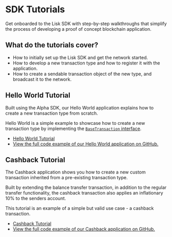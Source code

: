 # SDK Tutorials

Get onboarded to the Lisk SDK with step-by-step walkthroughs that simplify the process of developing a proof of concept blockchain application.

## What do the tutorials cover?

- How to initially set up the Lisk SDK and get the network started.
- How to develop a new transaction type and how to register it with the application.
- How to create a sendable transaction object of the new type, and broadcast it to the network.

## Hello World Tutorial

Built using the Alpha SDK, our Hello World application explains how to create a new transaction type from scratch.

Hello World is a simple example to showcase how to create a new transaction type by implementing the [`BaseTransaction` interface](custom-transactions.md).

- [Hello World Tutorial](tutorials/hello-world.md)
- [View the full code example of our Hello World application on GitHub.](https://github.com/LiskHQ/lisk-sdk-examples/tree/development/hello_world)


## Cashback Tutorial

The Cashback application shows you how to create a new custom transaction inherited from a pre-existing transaction type.

Built by extending the balance transfer transaction, in addition to the regular transfer functionality, the cashback transaction also applies an inflationary 10% to the senders account.

This tutorial is an example of a simple but valid use case - a cashback transaction.

- [Cashback Tutorial](tutorials/cashback.md)
- [View the full code example of our Cashback application on GitHub.](https://github.com/LiskHQ/lisk-sdk-examples/tree/development/cashback)

